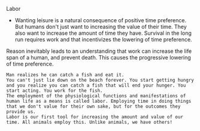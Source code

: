 Labor

* Wanting leisure is a natural consequence of positive time preference. But humans don't just want to increasing the value of their time. They also want to increase the amount of time they have. Survival in the long run requires work and that incentivizes the lowering of time preference.

Reason inevitably leads to an understanding that work can increase the life span of a human, and prevent death. This causes the progressive lowering of time preference.

    Man realizes he can catch a fish and eat it.
    You can't just lie down on the beach forever. You start getting hungry and you realize you can catch a fish that will end your hunger. You start acting. You work for the fish.
    The employment of the physiological functions and manifestations of human life as a means is called labor. Employing time in doing things that we don't value for their own sake, but for the outcomes they provide us.
    Labor is our first tool for increasing the amount and value of our time. All animals employ this. Unlike animals, we have others!
